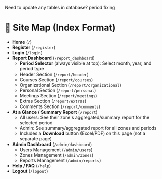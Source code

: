 Need to update any tables in database?
period fixing

# 📄 Site Map (Index Format)

- **Home** (`/`)
- **Register** (`/register`)
- **Login** (`/login`)
- **Report Dashboard** (`/report_dashboard`)
  - **Period Selector** (always visible at top): Select month, year, and period type
  - Header Section (`/report/header`)
  - Courses Section (`/report/courses`)
  - Organizational Section (`/report/organizational`)
  - Personal Section (`/report/personal`)
  - Meetings Section (`/report/meetings`)
  - Extras Section (`/report/extras`)
  - Comments Section (`/report/comments`)
- **At a Glance / Summary Report** (`/report`)
  - All users: See their zone's aggregated/summary report for the selected period
  - Admin: See summary/aggregated report for all zones and periods
  - Includes a **Download** button (Excel/PDF) on this page (not a separate page)
- **Admin Dashboard** (`/admin/dashboard`)
  - Users Management (`/admin/users`)
  - Zones Management (`/admin/zones`)
  - Reports Management (`/admin/reports`)
- **Help / FAQ** (`/help`)
- **Logout** (`/logout`)

